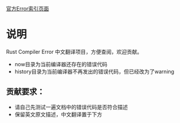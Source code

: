 [官方Error索引页面](https://doc.rust-lang.org/error-index.html)

# 说明

Rust Compiler Error 中文翻译项目，方便查阅，欢迎贡献。

- now目录为当前编译器还存在的错误代码
- history目录为当前编译器不再发出的错误代码，但已经改为了warning

## 贡献要求：

- 请自己先测试一遍文档中的错误代码是否符合描述
- 保留英文原文描述，中文翻译置于下方
